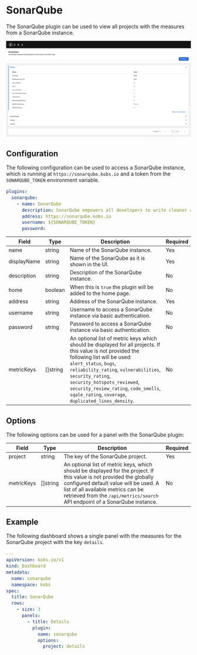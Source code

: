 # SonarQube

The SonarQube plugin can be used to view all projects with the measures from a SonarQube instance.

![SonarQube](assets/sonarqube.png)

## Configuration

The following configuration can be used to access a SonarQube instance, which is running at `https://sonarqube.kobs.io` and a token from the `SONARQUBE_TOKEN` environment variable.

```yaml
plugins:
  sonarqube:
    - name: SonarQube
      description: SonarQube empowers all developers to write cleaner and safer code.
      address: https://sonarqube.kobs.io
      username: ${SONARQUBE_TOKEN}
      password:
```

| Field | Type | Description | Required |
| ----- | ---- | ----------- | -------- |
| name | string | Name of the SonarQube instance. | Yes |
| displayName | string | Name of the SonarQube as it is shown in the UI. | Yes |
| description | string | Description of the SonarQube instance. | No |
| home | boolean | When this is `true` the plugin will be added to the home page. | No |
| address | string | Address of the SonarQube instance. | Yes |
| username | string | Username to access a SonarQube instance via basic authentication. | No |
| password | string | Password to access a SonarQube instance via basic authentication. | No |
| metricKeys | []string | An optional list of metric keys which should be displayed for all projects. If this value is not provided the following list will be used: `alert_status`, `bugs`, `reliability_rating`, `vulnerabilities`, `security_rating`, `security_hotspots_reviewed`, `security_review_rating`, `code_smells`, `sqale_rating`, `coverage`, `duplicated_lines_density`. | No |

## Options

The following options can be used for a panel with the SonarQube plugin:

| Field | Type | Description | Required |
| ----- | ---- | ----------- | -------- |
| project | string | The key of the SonarQube project. | Yes |
| metricKeys | []string | An optional list of metric keys, which should be displayed for the project. If this value is not provided the globally configured default value will be used. A list of all available metrics can be retrieved from the `/api/metrics/search` API endpoint of a SonarQube instance. | No |

## Example

The following dashboard shows a single panel with the measures for the SonarQube project with the key `details`.

```yaml
---
apiVersion: kobs.io/v1
kind: Dashboard
metadata:
  name: sonarqube
  namespace: kobs
spec:
  title: SonarQube
  rows:
    - size: 3
      panels:
        - title: Details
          plugin:
            name: sonarqube
            options:
              project: details
```
